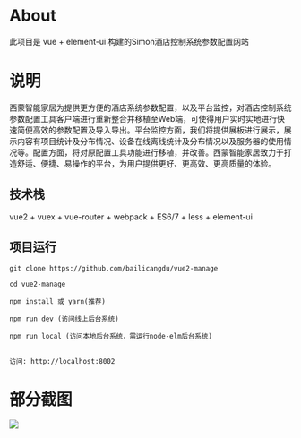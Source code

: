 
# About

此项目是 vue + element-ui 构建的Simon酒店控制系统参数配置网站


# 说明
西蒙智能家居为提供更方便的酒店系统参数配置，以及平台监控，对酒店控制系统参数配置工具客户端进行重新整合并移植至Web端，可使得用户实时实地进行快速简便高效的参数配置及导入导出。平台监控方面，我们将提供展板进行展示，展示内容有项目统计及分布情况、设备在线离线统计及分布情况以及服务器的使用情况等。配置方面，将对原配置工具功能进行移植，并改善。西蒙智能家居致力于打造舒适、便捷、易操作的平台，为用户提供更好、更高效、更高质量的体验。


## 技术栈

vue2 + vuex + vue-router + webpack + ES6/7 + less + element-ui


## 项目运行


```
git clone https://github.com/bailicangdu/vue2-manage  

cd vue2-manage  

npm install 或 yarn(推荐)

npm run dev (访问线上后台系统)

npm run local (访问本地后台系统，需运行node-elm后台系统)


访问: http://localhost:8002

```


# 部分截图


<img src="https://github.com/bailicangdu/vue2-manage/blob/master/screenshots/manage_home.png"/>




